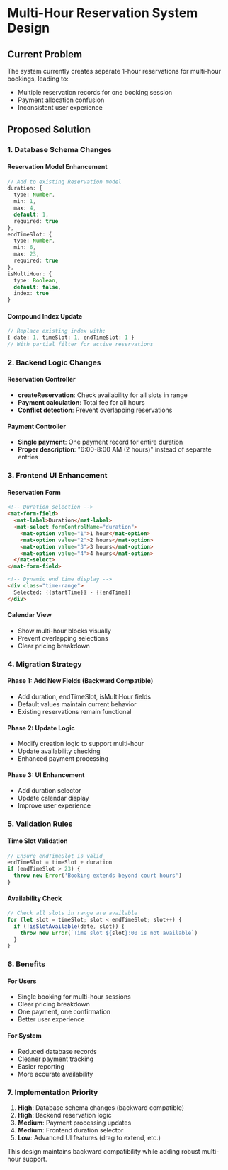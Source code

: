 # Multi-Hour Reservation System Design

## Current Problem
The system currently creates separate 1-hour reservations for multi-hour bookings, leading to:
- Multiple reservation records for one booking session
- Payment allocation confusion
- Inconsistent user experience

## Proposed Solution

### 1. Database Schema Changes

#### Reservation Model Enhancement
```typescript
// Add to existing Reservation model
duration: {
  type: Number,
  min: 1,
  max: 4,
  default: 1,
  required: true
},
endTimeSlot: {
  type: Number,
  min: 6,
  max: 23,
  required: true
},
isMultiHour: {
  type: Boolean,
  default: false,
  index: true
}
```

#### Compound Index Update
```typescript
// Replace existing index with:
{ date: 1, timeSlot: 1, endTimeSlot: 1 }
// With partial filter for active reservations
```

### 2. Backend Logic Changes

#### Reservation Controller
- **createReservation**: Check availability for all slots in range
- **Payment calculation**: Total fee for all hours
- **Conflict detection**: Prevent overlapping reservations

#### Payment Controller
- **Single payment**: One payment record for entire duration
- **Proper description**: "6:00-8:00 AM (2 hours)" instead of separate entries

### 3. Frontend UI Enhancement

#### Reservation Form
```html
<!-- Duration selection -->
<mat-form-field>
  <mat-label>Duration</mat-label>
  <mat-select formControlName="duration">
    <mat-option value="1">1 hour</mat-option>
    <mat-option value="2">2 hours</mat-option>
    <mat-option value="3">3 hours</mat-option>
    <mat-option value="4">4 hours</mat-option>
  </mat-select>
</mat-form-field>

<!-- Dynamic end time display -->
<div class="time-range">
  Selected: {{startTime}} - {{endTime}}
</div>
```

#### Calendar View
- Show multi-hour blocks visually
- Prevent overlapping selections
- Clear pricing breakdown

### 4. Migration Strategy

#### Phase 1: Add New Fields (Backward Compatible)
- Add duration, endTimeSlot, isMultiHour fields
- Default values maintain current behavior
- Existing reservations remain functional

#### Phase 2: Update Logic
- Modify creation logic to support multi-hour
- Update availability checking
- Enhanced payment processing

#### Phase 3: UI Enhancement
- Add duration selector
- Update calendar display
- Improve user experience

### 5. Validation Rules

#### Time Slot Validation
```typescript
// Ensure endTimeSlot is valid
endTimeSlot = timeSlot + duration
if (endTimeSlot > 23) {
  throw new Error('Booking extends beyond court hours')
}
```

#### Availability Check
```typescript
// Check all slots in range are available
for (let slot = timeSlot; slot < endTimeSlot; slot++) {
  if (!isSlotAvailable(date, slot)) {
    throw new Error(`Time slot ${slot}:00 is not available`)
  }
}
```

### 6. Benefits

#### For Users
- Single booking for multi-hour sessions
- Clear pricing breakdown
- One payment, one confirmation
- Better user experience

#### For System
- Reduced database records
- Cleaner payment tracking
- Easier reporting
- More accurate availability

### 7. Implementation Priority

1. **High**: Database schema changes (backward compatible)
2. **High**: Backend reservation logic
3. **Medium**: Payment processing updates
4. **Medium**: Frontend duration selector
5. **Low**: Advanced UI features (drag to extend, etc.)

This design maintains backward compatibility while adding robust multi-hour support.